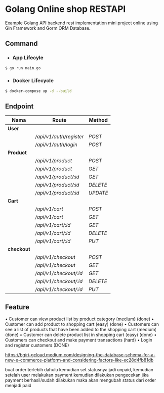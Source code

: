 # Golang Online shop RESTAPI

Example Golang API backend rest implementation mini project online using Gin Framework and Gorm ORM Database.

## Command

- ### App Lifecyle

```sh
$ go run main.go
```

- ### Docker Lifecycle

```sh
$ docker-compose up -d --build
```
## Endpoint

| **Nama**        | **Route**                  | **Method** |
| --------------- | -------------------------- | ---------- |
| **User**        |                            |            |
|                 | */api/v1/auth/register*    | *POST*     |
|                 | */api/v1/auth/login*       | *POST*     |
| **Product**     |                            |            |
|                 | */api/v1/product*          | *POST*     |
|                 | */api/v1/product*          | *GET*      |
|                 | */api/v1/product/:id*      | *GET*      |
|                 | */api/v1/product/:id*      | *DELETE*   |
|                 | */api/v1/product/:id*      | *UPDATE*   |
| **Cart**        |                            |            |
|                 | */api/v1/cart*             | *POST*     |
|                 | */api/v1/cart*             | *GET*      |
|                 | */api/v1/cart/:id*         | *GET*      |
|                 | */api/v1/cart/:id*         | *DELETE*   |
|                 | */api/v1/cart/:id*         | *PUT*      |
| **checkout**    |                            |            |
|                 | */api/v1/checkout*         | *POST*     |
|                 | */api/v1/checkout*         | *GET*      |
|                 | */api/v1/checkout/:id*     | *GET*      |
|                 | */api/v1/checkout/:id*     | *DELETE*   |
|                 | */api/v1/checkout/:id*     | *PUT*      |


## Feature
• Customer can view product list by product category (medium) (done) 
• Customer can add product to shopping cart (easy) (done)
• Customers can see a list of products that have been added to the shopping cart (medium)(done)
• Customer can delete product list in shopping cart (easy) (done)
• Customers can checkout and make payment transactions (hard)
• Login and register customers (DONE)


https://bgiri-gcloud.medium.com/designing-the-database-schema-for-a-new-e-commerce-platform-and-considering-factors-like-ec28d4fb81db



buat order terlebih dahulu kemudian set statusnya jadi unpaid, kemudian setelah user melakukan payment kemudian dilakukan pengecekan jika payment berhasil/sudah dilakukan maka akan mengubah status dari order menjadi paid